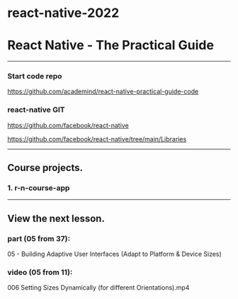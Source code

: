# react-native-2022
# React Native - The Practical Guide

---

### Start code repo
https://github.com/academind/react-native-practical-guide-code

### react-native GIT
https://github.com/facebook/react-native

https://github.com/facebook/react-native/tree/main/Libraries

---

## Course projects.

### 1. r-n-course-app

---

## View the next lesson.

### part (05 from 37):
05 - Building Adaptive User Interfaces (Adapt to Platform & Device Sizes)

### video (05 from 11):
006 Setting Sizes Dynamically (for different Orientations).mp4